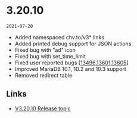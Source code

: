# 3.20.10

`2021-07-20`

- Added namespaced chv.to/v3* links
- Added printed debug support for JSON actions
- Fixed bug with "ad" icon
- Fixed bug with set_time_limit
- Fixed user reported bugs [[13496](https://chevereto.com/community/threads/13496/),[13601](https://chevereto.com/community/threads/13601/),[13605](https://chevereto.com/community/threads/13605/)]
- Improved MariaDB 10.1, 10.2 and 10.3 support
- Removed redirect table

## Links

- [V3.20.10 Release topic](https://chevereto.com/community/threads/chevereto-v3-20-10.13622/)
